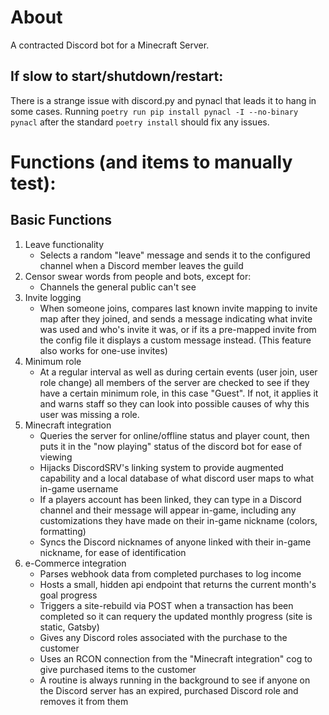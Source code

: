 # About
A contracted Discord bot for a Minecraft Server.
## If slow to start/shutdown/restart:
There is a strange issue with discord.py and pynacl that leads it to hang in some cases. Running `poetry run pip install pynacl -I --no-binary pynacl` after the standard `poetry install` should fix any issues.

# Functions (and items to manually test):
## Basic Functions
1. Leave functionality 
    - Selects a random "leave" message and sends it to the configured channel when a Discord member leaves the guild
2. Censor swear words from people and bots, except for:
    - Channels the general public can't see
3. Invite logging
    - When someone joins, compares last known invite mapping to invite map after they joined, and sends a message indicating what invite was used and who's invite it was, or if its a pre-mapped invite from the config file it displays a custom message instead. (This feature also works for one-use invites)
4. Minimum role
    - At a regular interval as well as during certain events (user join, user role change) all members of the server are checked to see if they have a certain minimum role, in this case "Guest". If not, it applies it and warns staff so they can look into possible causes of why this user was missing a role.
5. Minecraft integration
    - Queries the server for online/offline status and player count, then puts it in the "now playing" status of the discord bot for ease of viewing
    - Hijacks DiscordSRV's linking system to provide augmented capability and a local database of what discord user maps to what in-game username
    - If a players account has been linked, they can type in a Discord channel and their message will appear in-game, including any customizations they have made on their in-game nickname (colors, formatting)
    - Syncs the Discord nicknames of anyone linked with their in-game nickname, for ease of identification
6. e-Commerce integration
    - Parses webhook data from completed purchases to log income
    - Hosts a small, hidden api endpoint that returns the current month's goal progress
    - Triggers a site-rebuild via POST when a transaction has been completed so it can requery the updated monthly progress (site is static, Gatsby)
    - Gives any Discord roles associated with the purchase to the customer
    - Uses an RCON connection from the "Minecraft integration" cog to give purchased items to the customer
    - A routine is always running in the background to see if anyone on the Discord server has an expired, purchased Discord role and removes it from them
